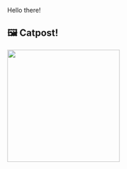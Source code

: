 Hello there!



## 🖼️ Catpost!

<sub>
    <img src="https://cdn2.thecatapi.com/images/c4v.jpg" height="256">
</sub>

